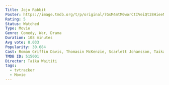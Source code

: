 ```yaml
---
Title: Jojo Rabbit
Poster: https://image.tmdb.org/t/p/original/7GsM4mtM0worCtIVeiQt28HieeN.jpg
Rating: 5
Status: Watched
Type: Movie
Genre: Comedy, War, Drama
Duration: 108 minutes
Avg vote: 8.033
Popularity: 30.684
Cast: Roman Griffin Davis, Thomasin McKenzie, Scarlett Johansson, Taika Waititi, Sam Rockwell, Rebel Wilson, Alfie Allen, Stephen Merchant, Archie Yates, Luke Brandon Field
TMDB ID: 515001
Director: Taika Waititi
tags:
  - tvtracker
  - Movie
---
```

